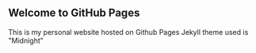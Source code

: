 ## Welcome to GitHub Pages
This is my personal website hosted on Github Pages
Jekyll theme used is "Midnight"

